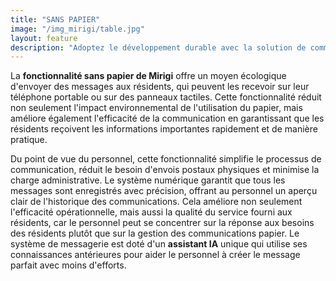 ```yaml
---
title: "SANS PAPIER"
image: "/img_mirigi/table.jpg"
layout: feature
description: "Adoptez le développement durable avec la solution de communication écologique de Mirigi, optimisée par l'**IA**."
---
```


La **fonctionnalité sans papier de Mirigi** offre un moyen écologique d'envoyer des messages aux résidents, qui peuvent les recevoir sur leur téléphone portable ou sur des panneaux tactiles. Cette fonctionnalité réduit non seulement l'impact environnemental de l'utilisation du papier, mais améliore également l'efficacité de la communication en garantissant que les résidents reçoivent les informations importantes rapidement et de manière pratique.

Du point de vue du personnel, cette fonctionnalité simplifie le processus de communication, réduit le besoin d'envois postaux physiques et minimise la charge administrative. Le système numérique garantit que tous les messages sont enregistrés avec précision, offrant au personnel un aperçu clair de l'historique des communications. Cela améliore non seulement l'efficacité opérationnelle, mais aussi la qualité du service fourni aux résidents, car le personnel peut se concentrer sur la réponse aux besoins des résidents plutôt que sur la gestion des communications papier. Le système de messagerie est doté d'un **assistant IA** unique qui utilise ses connaissances antérieures pour aider le personnel à créer le message parfait avec moins d'efforts.

